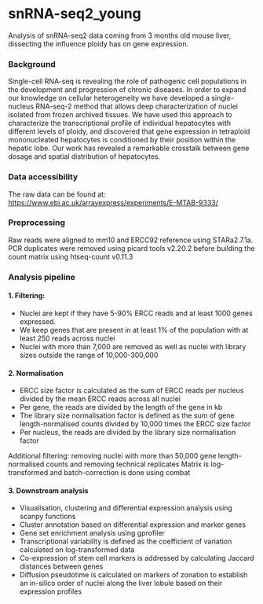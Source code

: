 # snRNA-seq2_young
Analysis of snRNA-seq2 data coming from 3 months old mouse liver, dissecting the influence ploidy has on gene expression.

### Background
Single-cell RNA-seq is revealing the role of pathogenic cell populations in the development and progression of chronic diseases. In order to expand our knowledge on cellular heterogeneity we have developed a single-nucleus RNA-seq-2 method that allows deep characterization of nuclei isolated from frozen archived tissues. We have used this approach to characterize the transcriptional profile of individual hepatocytes with different levels of ploidy, and discovered that gene expression in tetraploid mononucleated hepatocytes is conditioned by their position within the hepatic lobe. Our work has revealed a remarkable crosstalk between gene dosage and spatial distribution of hepatocytes. 

### Data accessibility
The raw data can be found at: https://www.ebi.ac.uk/arrayexpress/experiments/E-MTAB-9333/

### Preprocessing
Raw reads were aligned to mm10 and ERCC92 reference using STARa2.7.1a. PCR duplicates were removed using picard tools v2.20.2 before building the count matrix using htseq-count v0.11.3

### Analysis pipeline
#### 1. Filtering:
- Nuclei are kept if they have 5-90% ERCC reads and at least 1000 genes expressed.
- We keep genes that are present in at least 1% of the population with at least 250 reads across nuclei
- Nuclei with more than 7,000 are removed as well as nuclei with library sizes outside the range of 10,000-300,000

#### 2. Normalisation
- ERCC size factor is calculated as the sum of ERCC reads per nucleus divided by the mean ERCC reads across all nuclei
- Per gene, the reads are divided by the length of the gene in kb
- The library size normalisation factor is defined as the sum of gene length-normalised counts divided by 10,000 times the ERCC size factor
- Per nucleus, the reads are divided by the library size normalisation factor

Additional filtering: removing nuclei with more than 50,000 gene length-normalised counts and removing technical replicates
Matrix is log-transformed and batch-correction is done using combat


#### 3. Downstream analysis
- Visualisation, clustering and differential expression analysis using scanpy functions
- Cluster annotation based on differential expression and marker genes
- Gene set enrichment analysis using gprofiler
- Transcriptional variability is defined as the coefficient of variation calculated on log-transformed data
- Co-expression of stem cell markers is addressed by calculating Jaccard distances between genes
- Diffusion pseudotime is calculated on markers of zonation to establish an in-silico order of nuclei along the liver lobule based on their expression profiles




